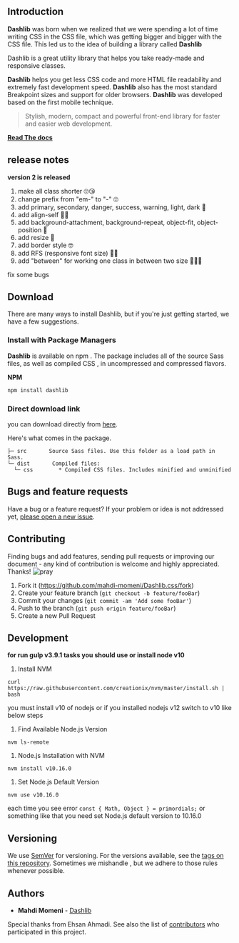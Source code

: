 ## Introduction

**Dashlib**  was born when we realized that we were spending a lot of time writing CSS in the CSS file, which was getting bigger and bigger with the CSS file. This led us to the idea of building a library called **Dashlib**

Dashlib is a great utility library that helps you take ready-made and responsive classes.

**Dashlib** helps you get less CSS code and more HTML file readability and extremely fast development speed. **Dashlib** also has the most standard Breakpoint sizes and support for older browsers.
**Dashlib** was developed based on the first mobile technique.

> Stylish, modern, compact and powerful front-end library for faster and easier web development.


**[Read The docs](https://mahdi-momeni.github.io/Dashlib.css/)**



## release notes 
**version 2 is released** 

1. make all class shorter 🙄😘
2. change prefix from "em-" to "-"  🙄
3. add primary, secondary, danger, success, warning, light, dark 💅
4. add align-self 🤙🤞
5. add background-attachment, background-repeat, object-fit, object-position 🤩
6. add resize 🧐
7. add border style 🤓
8. add RFS (responsive font size) 💋😉
9. add "between" for working one class in between two size 🤔😦😮

fix some bugs 


## Download

There are many ways to install Dashlib, but if you're just getting started, we have a few suggestions.

### Install with Package Managers

**Dashlib** is available on npm . The package includes all of the source Sass files, as well as compiled CSS , in uncompressed and compressed flavors.



**NPM**
```javascript
npm install dashlib
```


### Direct download link

you can download directly from [here](https://github.com/mahdi-momeni/em.css/archive/master.zip).



Here's what comes in the package.

```
├─ src       Source Sass files. Use this folder as a load path in Sass.
└─ dist       Compiled files:
  └─ css        * Compiled CSS files. Includes minified and unminified 
```



## Bugs and feature requests

Have a bug or a feature request? If your problem or idea is not addressed yet, [please open a new issue](https://github.com/twbs/bootstrap/issues/new).

## Contributing

Finding bugs and add features, sending pull requests or improving our document - any kind of contribution is welcome and highly appreciated. Thanks! ![pray](https://github.githubassets.com/images/icons/emoji/unicode/1f64f.png)

1. Fork it (<https://github.com/mahdi-momeni/Dashlib.css/fork>)
2. Create your feature branch (`git checkout -b feature/fooBar`)
3. Commit your changes (`git commit -am 'Add some fooBar'`)
4. Push to the branch (`git push origin feature/fooBar`)
5. Create a new Pull Request

## Development

**for run gulp v3.9.1 tasks you should use or install node v10**

1. Install NVM

`curl https://raw.githubusercontent.com/creationix/nvm/master/install.sh | bash`

you must install v10 of nodejs or if you installed nodejs v12 switch to v10 like below steps

1. Find Available Node.js Version

`nvm ls-remote`

1. Node.js Installation with NVM

`nvm install v10.16.0`

1. Set Node.js Default Version

`nvm use v10.16.0`

each time you see error `const { Math, Object } = primordials;` or something like that you need set Node.js default version to 10.16.0

## Versioning

We use [SemVer](http://semver.org/) for versioning. For the versions available, see the [tags on this repository](https://github.com/your/project/tags). Sometimes we mishandle , but we adhere to those rules whenever possible.

## Authors

- **Mahdi Momeni** - [Dashlib](https://github.com/mahdi-momeni/)

Special thanks from Ehsan Ahmadi. See also the list of [contributors](https://github.com/mahdi-momeni/Dashlib.css/graphs/contributors) who participated in this project.
